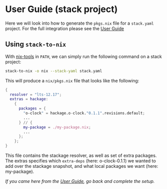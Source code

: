# User Guide (stack project)

Here we will look into how to generate the `pkgs.nix` file for a
`stack.yaml` project.  For the full integration please see the [User
Guide](/user-guide)

## Using `stack-to-nix`

With [nix-tools](https://github.com/input-output-hk/nix-tools) in
`PATH`, we can simply run the following command on a stack project:

```bash
stack-to-nix -o nix --stack-yaml stack.yaml
```

This will produce a `nix/pkgs.nix` file that looks like the following:
```nix
{
  resolver = "lts-12.17";
  extras = hackage:
    {
      packages = {
        "o-clock" = hackage.o-clock."0.1.1".revisions.default;
        ...
      } // {
        my-package = ./my-package.nix;
        ...
      };
    };
}
```

This file contains the stackage resolver, as well as set of extra
packages.  The extras specifies which `extra-deps` (here: o-clock-0.1.1)
we wanted to add over the stackage snapshot, and what local
packages we want (here: my-package).

*If you came here from the [User Guide](/user-guide), go back and
 complete the setup.*
